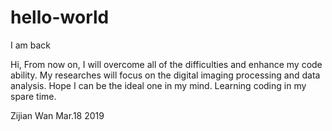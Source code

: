 # hello-world
I am back

Hi,
From now on, I will overcome all of the difficulties and enhance my code ability.
My researches will focus on the digital imaging processing and data analysis.
Hope I can be the ideal one in my mind.
Learning coding in my spare time.

Zijian Wan
Mar.18 2019

